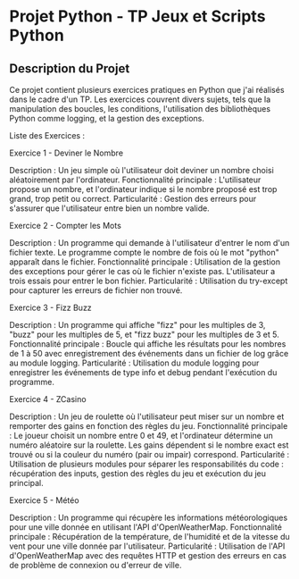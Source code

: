 <h1> Projet Python - TP Jeux et Scripts Python </h1>

<h2> Description du Projet </h2>
Ce projet contient plusieurs exercices pratiques en Python que j'ai réalisés dans le cadre d'un TP. Les exercices couvrent divers sujets, tels que la manipulation des boucles, les conditions, l'utilisation des bibliothèques Python comme logging, et la gestion des exceptions.

Liste des Exercices :

Exercice 1 - Deviner le Nombre

Description : Un jeu simple où l'utilisateur doit deviner un nombre choisi aléatoirement par l'ordinateur.
Fonctionnalité principale : L'utilisateur propose un nombre, et l'ordinateur indique si le nombre proposé est trop grand, trop petit ou correct.
Particularité : Gestion des erreurs pour s'assurer que l'utilisateur entre bien un nombre valide.

Exercice 2 - Compter les Mots

Description : Un programme qui demande à l'utilisateur d'entrer le nom d'un fichier texte. Le programme compte le nombre de fois où le mot "python" apparaît dans le fichier.
Fonctionnalité principale : Utilisation de la gestion des exceptions pour gérer le cas où le fichier n'existe pas. L'utilisateur a trois essais pour entrer le bon fichier.
Particularité : Utilisation du try-except pour capturer les erreurs de fichier non trouvé.

Exercice 3 - Fizz Buzz

Description : Un programme qui affiche "fizz" pour les multiples de 3, "buzz" pour les multiples de 5, et "fizz buzz" pour les multiples de 3 et 5.
Fonctionnalité principale : Boucle qui affiche les résultats pour les nombres de 1 à 50 avec enregistrement des événements dans un fichier de log grâce au module logging.
Particularité : Utilisation du module logging pour enregistrer les événements de type info et debug pendant l'exécution du programme.

Exercice 4 - ZCasino

Description : Un jeu de roulette où l'utilisateur peut miser sur un nombre et remporter des gains en fonction des règles du jeu.
Fonctionnalité principale : Le joueur choisit un nombre entre 0 et 49, et l'ordinateur détermine un numéro aléatoire sur la roulette. Les gains dépendent si le nombre exact est trouvé ou si la couleur du numéro (pair ou impair) correspond.
Particularité : Utilisation de plusieurs modules pour séparer les responsabilités du code : récupération des inputs, gestion des règles du jeu et exécution du jeu principal.

Exercice 5 - Météo

Description : Un programme qui récupère les informations météorologiques pour une ville donnée en utilisant l'API d'OpenWeatherMap.
Fonctionnalité principale : Récupération de la température, de l'humidité et de la vitesse du vent pour une ville donnée par l'utilisateur.
Particularité : Utilisation de l'API d'OpenWeatherMap avec des requêtes HTTP et gestion des erreurs en cas de problème de connexion ou d'erreur de ville.
